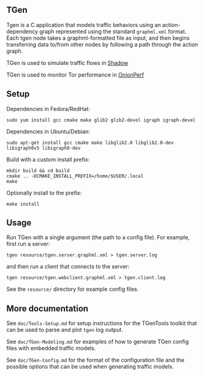 ## TGen

Tgen is a C application that models traffic behaviors using an
action-dependency graph represented using the standard `graphml.xml`
format. Each tgen node takes a graphml-formatted file as input, and
then begins transferring data to/from other nodes by following a path
through the action graph.

TGen is used to simulate traffic flows in [Shadow](https://github.com/shadow/shadow)

TGen is used to monitor Tor performance in [OnionPerf](https://gitweb.torproject.org/onionperf.git)

## Setup

Dependencies in Fedora/RedHat:

    sudo yum install gcc cmake make glib2 glib2-devel igraph igraph-devel

Dependencies in Ubuntu/Debian:

    sudo apt-get install gcc cmake make libglib2.0 libglib2.0-dev libigraph0v5 libigraph0-dev

Build with a custom install prefix:

    mkdir build && cd build
    cmake .. -DCMAKE_INSTALL_PREFIX=/home/$USER/.local
    make

Optionally install to the prefix:

    make install

## Usage

Run TGen with a single argument (the path to a config file). For example,
first run a server:

    tgen resource/tgen.server.graphml.xml > tgen.server.log

and then run a client that connects to the server:

    tgen resource/tgen.webclient.graphml.xml > tgen.client.log

See the `resource/` directory for example config files.

## More documentation

See `doc/Tools-Setup.md` for setup instructions for the TGenTools
toolkit that can be used to parse and plot `tgen` log output.

See `doc/TGen-Modeling.md` for examples of how to generate TGen config
files with embedded traffic models.

See `doc/TGen-Config.md` for the format of the configuration file and
the possible options that can be used when generating traffic models.

